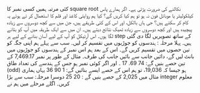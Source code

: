کئی مرتبہ ہمیں کسی نمبر کا square root نکالنے کی ضرورت پڑتی ہے۔ اگر ہمارے پاس کیلکولیٹر یا موبائل فون نہ ہو تو ہم کیا کریں گے؟ کیا ہم روایتی کاغذ اور قلم کا استعمال کر تے ہوئے یہ کام کر سکتے ہیں؟
جی ہاں بالکل، اور اس کے کئی طریقے ہیں، جن میں سے کچھ دوسروں سے زیادہ پیچیدہ ہیں اور کچھ دوسروں سے زیادہ ٹھیک نتائج دیتے ہیں۔
ان میں سے ایک طریقہ میں آپ کو بتانے لگا ہوں۔ اس آرٹیکل کو آپ کے لیے آسان بنانے کے لیے ہر step کے ساتھ تصویریں لگا دی گئی ہیں۔
پہلا مرحلہ : ہندسوں کو جوڑیوں میں تقسیم کر لیں۔
سب سے پہلے ہم اپنی جگہ کو تین حصوں میں تقسیم کریں گے۔ اس کے بعد ہم اس نمبر کے ہندسوں کو جوڑیوں میں بانٹ لیں گے، دائیں جانب  سے بائیں جانب کی طرف۔ 
مثال کے طور پر نمبر 7,469.17 کے تین حصے بنیں گے: 74 69. 17 ۔ اور اگر  کوئی نمبر ہو جس کے ہندسے کی تعداد طاق (odd) ہو جیسا کہ 19,036، تو ہم اس کے حصے ایسے بنائیں گے: 1 90 36
یہاں ہماری مثال میں 2,025 کے حصے بنیں گے : 20 25
دوسرا مرحلہ: سب سے بڑا integer معلوم کریں۔
اگلے مرحلے میں ہم نے 
